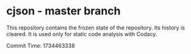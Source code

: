 # cjson - master branch

This repository contains the frozen state of the repository.
Its history is cleared. It is used only for static code
analysis with Codacy.

Commit Time: 1734463338